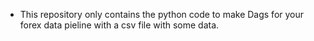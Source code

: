 - This repository only contains the python code to make Dags for your forex data pieline with a csv file with some data.

